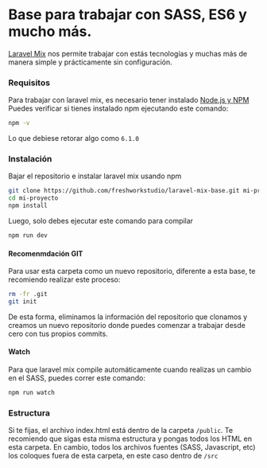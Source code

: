 # Base para trabajar con SASS, ES6 y mucho más. 
[Laravel Mix](https://github.com/JeffreyWay/laravel-mix) nos permite trabajar con estás tecnologías y muchas más de manera simple y prácticamente sin configuración.

### Requisitos
Para trabajar con laravel mix, es necesario tener instalado [Node.js y NPM](https://nodejs.org/en/)
Puedes verificar si tienes instalado npm ejecutando este comando: 
```bash
npm -v
```
Lo que debiese retorar algo como `6.1.0`

### Instalación
Bajar el repositorio e instalar laravel mix usando npm 
```bash
git clone https://github.com/freshworkstudio/laravel-mix-base.git mi-proyecto
cd mi-proyecto
npm install
```
Luego, solo debes ejecutar este comando para compilar
```bash
npm run dev
```

#### Recomenmdación GIT
Para usar esta carpeta como un nuevo repositorio, diferente a esta base, te recomiendo realizar este proceso: 
```bash
rm -fr .git
git init
```
De esta forma, eliminamos la información del repositorio que clonamos y creamos un nuevo repositorio donde puedes comenzar a trabajar desde cero con tus propios commits. 

#### Watch
Para que laravel mix compile automáticamente cuando realizas un cambio en el SASS, puedes correr este comando: 
```bash
npm run watch
```

### Estructura
Si te fijas, el archivo index.html está dentro de la carpeta `/public`. Te recomiendo que sigas esta misma estructura y pongas todos los HTML en esta carpeta. En cambio, todos los archivos fuentes (SASS, Javascript, etc) los coloques fuera de esta carpeta, en este caso dentro de `/src`

